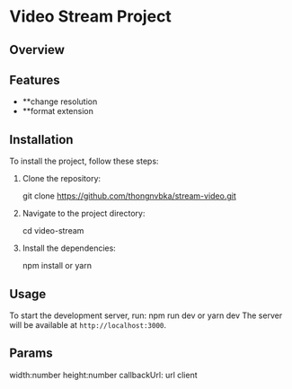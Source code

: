 # Video Stream Project

## Overview

## Features

- \*\*change resolution
- \*\*format extension

## Installation

To install the project, follow these steps:

1. Clone the repository:

   git clone https://github.com/thongnvbka/stream-video.git

2. Navigate to the project directory:

   cd video-stream

3. Install the dependencies:

   npm install or yarn

## Usage

To start the development server, run:
npm run dev or yarn dev
The server will be available at `http://localhost:3000`.

## Params

width:number
height:number
callbackUrl: url client
